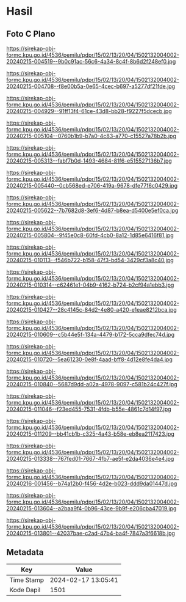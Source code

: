 # Hasil

## Foto C Plano

https://sirekap-obj-formc.kpu.go.id/4536/pemilu/pdpr/15/02/13/20/04/1502132004002-20240215-004519--9b0c91ac-56c6-4a34-8c4f-8b6d2f248ef0.jpg

https://sirekap-obj-formc.kpu.go.id/4536/pemilu/pdpr/15/02/13/20/04/1502132004002-20240215-004708--f8e00b5a-0e65-4cec-b697-a5277df21fde.jpg

https://sirekap-obj-formc.kpu.go.id/4536/pemilu/pdpr/15/02/13/20/04/1502132004002-20240215-004929--91ff13f4-61ce-43d8-bb28-f9227f5dcecb.jpg

https://sirekap-obj-formc.kpu.go.id/4536/pemilu/pdpr/15/02/13/20/04/1502132004002-20240215-005104--0760b1b9-b7a0-4c83-a770-c15527a78b2b.jpg

https://sirekap-obj-formc.kpu.go.id/4536/pemilu/pdpr/15/02/13/20/04/1502132004002-20240215-005313--fabf7b0d-1493-4684-81f6-e515527136b7.jpg

https://sirekap-obj-formc.kpu.go.id/4536/pemilu/pdpr/15/02/13/20/04/1502132004002-20240215-005440--0cb568ed-e706-419a-9678-dfe77f6c0429.jpg

https://sirekap-obj-formc.kpu.go.id/4536/pemilu/pdpr/15/02/13/20/04/1502132004002-20240215-005622--7b7682d8-3ef6-4d87-b8ea-d5400e5ef0ca.jpg

https://sirekap-obj-formc.kpu.go.id/4536/pemilu/pdpr/15/02/13/20/04/1502132004002-20240215-005804--9f45e0c8-60fd-4cb0-8a12-1d85e6416f81.jpg

https://sirekap-obj-formc.kpu.go.id/4536/pemilu/pdpr/15/02/13/20/04/1502132004002-20240215-010113--f546b722-b158-47f3-bd54-3429cf3a8c40.jpg

https://sirekap-obj-formc.kpu.go.id/4536/pemilu/pdpr/15/02/13/20/04/1502132004002-20240215-010314--c62461e1-04b9-4162-b724-b2cf94a1ebb3.jpg

https://sirekap-obj-formc.kpu.go.id/4536/pemilu/pdpr/15/02/13/20/04/1502132004002-20240215-010427--28c4145c-84d2-4e80-a420-e1eae8212bca.jpg

https://sirekap-obj-formc.kpu.go.id/4536/pemilu/pdpr/15/02/13/20/04/1502132004002-20240215-010609--c5b44e5f-134a-4479-b172-5cca9dfec74d.jpg

https://sirekap-obj-formc.kpu.go.id/4536/pemilu/pdpr/15/02/13/20/04/1502132004002-20240215-010720--5ea61230-0e8f-4aad-bff8-4d12e8fe4da4.jpg

https://sirekap-obj-formc.kpu.go.id/4536/pemilu/pdpr/15/02/13/20/04/1502132004002-20240215-010840--5687d9dd-a02a-4978-9097-c581b24c427f.jpg

https://sirekap-obj-formc.kpu.go.id/4536/pemilu/pdpr/15/02/13/20/04/1502132004002-20240215-011046--f23ed455-7531-4fdb-b55e-4861c7d14f97.jpg

https://sirekap-obj-formc.kpu.go.id/4536/pemilu/pdpr/15/02/13/20/04/1502132004002-20240215-011209--bb41cb1b-c325-4a43-b58e-eb8ea2117423.jpg

https://sirekap-obj-formc.kpu.go.id/4536/pemilu/pdpr/15/02/13/20/04/1502132004002-20240215-013338--767fed01-7667-4fb7-ae5f-e2da4036e4e4.jpg

https://sirekap-obj-formc.kpu.go.id/4536/pemilu/pdpr/15/02/13/20/04/1502132004002-20240216-001456--b74a12b0-f456-4d2e-b023-ddd9da01447d.jpg

https://sirekap-obj-formc.kpu.go.id/4536/pemilu/pdpr/15/02/13/20/04/1502132004002-20240215-013604--a2baa9f4-0b96-43ce-9b9f-e206cba47019.jpg

https://sirekap-obj-formc.kpu.go.id/4536/pemilu/pdpr/15/02/13/20/04/1502132004002-20240215-013801--42037bae-c2ad-47b4-ba4f-7847a3f6618b.jpg


## Metadata

| Key        | Value               |
| ---------- | ------------------- |
| Time Stamp | 2024-02-17 13:05:41 |
| Kode Dapil | 1501                |



